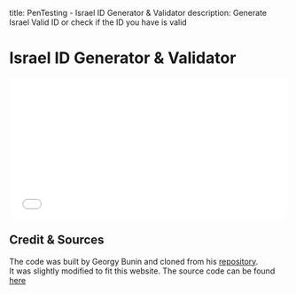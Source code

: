 title: PenTesting - Israel ID Generator & Validator
description: Generate Israel Valid ID or check if the ID you have is valid

# Israel ID Generator & Validator

<div style="overflow: hidden;">
    <iframe title="Israel ID Generator & Validator" src="/assets/IID_Generator/" scrolling="no" style="border: 0px; height: 250px; margin-top: -0px; width:100%"></iframe>
</div>

## Credit & Sources

The code was built by Georgy Bunin and cloned from his [repository](https://github.com/georgybu/IID_Generator).  
It was slightly modified to fit this website. The source code can be found [here](https://github.com/fire1ce/3os.org/tree/master/docs/assets/IID_Generator)